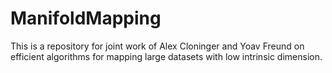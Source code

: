 # ManifoldMapping

This is a repository for joint work of Alex Cloninger and Yoav Freund on efficient algorithms for mapping large datasets with low intrinsic dimension.









